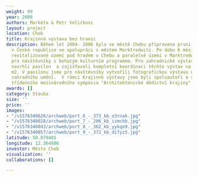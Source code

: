 ```yaml
---
weight: 99
year: 2006
authors: Markéta & Petr Veličkovi
layout: project
location: Cheb
title: Krajinná výstava bez hranic
description: Během let 2004- 2006 byla ve městě Chebu připravena první Krajinná výstava
  v České republice ve spolupráci s městem Marktredwitz. Po dobu 6 měsíců bylo celé
  revitalizované území pod hradem v Chebu a paralelně území v Marktredwitz otevřeno
  pro návštěvníky s bohatým kulturním programem. Pro zahradnické výstavnictví jsme
  navrhli pavilon  a zajišťovali kompletní koordinaci těchto výstav na ploše 1000
  m2. V pavilonu jsme pro návštěvníky vytvořili fotografickou výstavu dějin evropského
  zahradního umění.  V rámci Krajinné výstavy jsme byli spoluautoři a spoluorganizátoři
  třídenního mezinárodního sympozia "Architektonické dědictví krajiny"
awards: []
category: Stavba
size: ''
price: ''
images:
- "/v1576340626/archweb/port_6_-_373_kb_o3rnak.jpg"
- "/v1576340028/archweb/port_7_-_206_kb_izmchb.jpg"
- "/v1576340043/archweb/port_8_-_362_kb_yykqo9.jpg"
- "/v1576340057/archweb/port_9_-_372_kb_difyz5.jpg"
latitude: 50.079485
longitude: 12.364886
investor: Město Cheb
visualization: ''
collaborations: []

---
```

